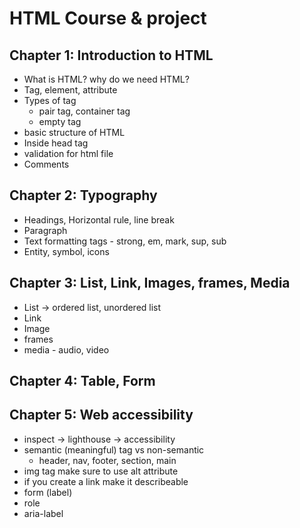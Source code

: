 # HTML Course & project

## Chapter 1: Introduction to HTML

- What is HTML? why do we need HTML?
- Tag, element, attribute
- Types of tag
  - pair tag, container tag
  - empty tag
- basic structure of HTML
- Inside head tag
- validation for html file
- Comments

## Chapter 2: Typography

- Headings, Horizontal rule, line break
- Paragraph
- Text formatting tags - strong, em, mark, sup, sub
- Entity, symbol, icons

## Chapter 3: List, Link, Images, frames, Media

- List -> ordered list, unordered list
- Link
- Image
- frames
- media - audio, video

## Chapter 4: Table, Form

## Chapter 5: Web accessibility

- inspect -> lighthouse -> accessibility
- semantic (meaningful) tag vs non-semantic
  - header, nav, footer, section, main
- img tag make sure to use alt attribute
- if you create a link make it describeable
- form (label)
- role
- aria-label
